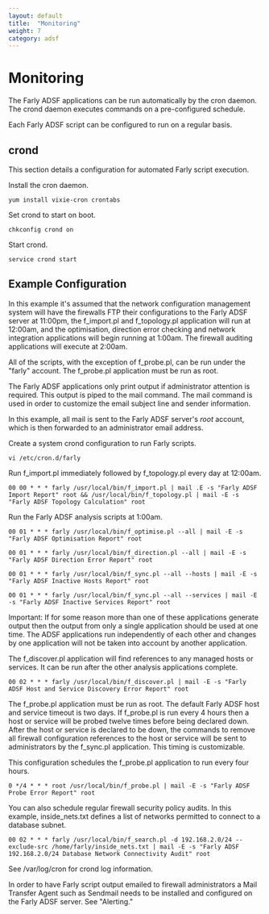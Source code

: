 ```yaml
---
layout: default
title:  "Monitoring"
weight: 7
category: adsf
---
```


# Monitoring

The Farly ADSF applications can be run automatically by the cron daemon. The crond daemon executes commands on a pre-configured schedule.

Each Farly ADSF script can be configured to run on a regular basis.

## crond

This section details a configuration for automated Farly script execution.

Install the cron daemon.

    yum install vixie-cron crontabs

Set crond to start on boot.

    chkconfig crond on

Start crond.

    service crond start

## Example Configuration

In this example it's assumed that the network configuration management system will have the firewalls FTP their configurations to the Farly ADSF server at 11:00pm, the f_import.pl and f_topology.pl application will run at 12:00am, and the optimisation, direction error checking and network integration applications will begin running at 1:00am. The firewall auditing applications will execute at 2:00am.

All of the scripts, with the exception of f_probe.pl, can be run under the "farly" account. The f_probe.pl application must be run as root.

The Farly ADSF applications only print output if administrator attention is required. This output is piped to the mail command. The mail command is used in order to customize the email subject line and sender information.

In this example, all mail is sent to the Farly ADSF server's *root* account, which is then forwarded to an administrator email address.

Create a system crond configuration to run Farly scripts.

    vi /etc/cron.d/farly

Run f_import.pl immediately followed by f_topology.pl every day at 12:00am.

    00 00 * * * farly /usr/local/bin/f_import.pl | mail .E -s "Farly ADSF Import Report" root && /usr/local/bin/f_topology.pl | mail -E -s "Farly ADSF Topology Calculation" root

Run the Farly ADSF analysis scripts at 1:00am.

    00 01 * * * farly /usr/local/bin/f_optimise.pl --all | mail -E -s "Farly ADSF Optimisation Report" root
    
    00 01 * * * farly /usr/local/bin/f_direction.pl --all | mail -E -s "Farly ADSF Direction Error Report" root
    
    00 01 * * * farly /usr/local/bin/f_sync.pl --all --hosts | mail -E -s "Farly ADSF Inactive Hosts Report" root
    
    00 01 * * * farly /usr/local/bin/f_sync.pl --all --services | mail -E -s "Farly ADSF Inactive Services Report" root

<p class="text-danger">Important: If for some reason more than one of these applications generate output then the output from only a single application should be used at one time. The ADSF applications run independently of each other and changes by one application will not be taken into account by another application.</p>

The f_discover.pl application will find references to any managed hosts or services. It can be run after the other analysis applications complete.

    00 02 * * * farly /usr/local/bin/f_discover.pl | mail -E -s "Farly ADSF Host and Service Discovery Error Report" root

The f_probe.pl application must be run as root. The default Farly ADSF host and service timeout is two days. If f_probe.pl is run every 4 hours then a host or service will be probed twelve times before being declared down. After the host or service is declared to be down, the commands to remove all firewall configuration references to the host or service will be sent to administrators by the f_sync.pl application. This timing is customizable.

This configuration schedules the f_probe.pl application to run every four hours.

    0 */4 * * * root /usr/local/bin/f_probe.pl | mail -E -s "Farly ADSF Probe Error Report" root

You can also schedule regular firewall security policy audits. In this example, inside_nets.txt defines a list of networks permitted to connect to a database subnet.

    00 02 * * * farly /usr/local/bin/f_search.pl -d 192.168.2.0/24 --exclude-src /home/farly/inside_nets.txt | mail -E -s "Farly ADSF 192.168.2.0/24 Database Network Connectivity Audit" root

See /var/log/cron for crond log information.

In order to have Farly script output emailed to firewall administrators a Mail Transfer Agent such as Sendmail needs to be installed and configured on the Farly ADSF server. See "Alerting."

